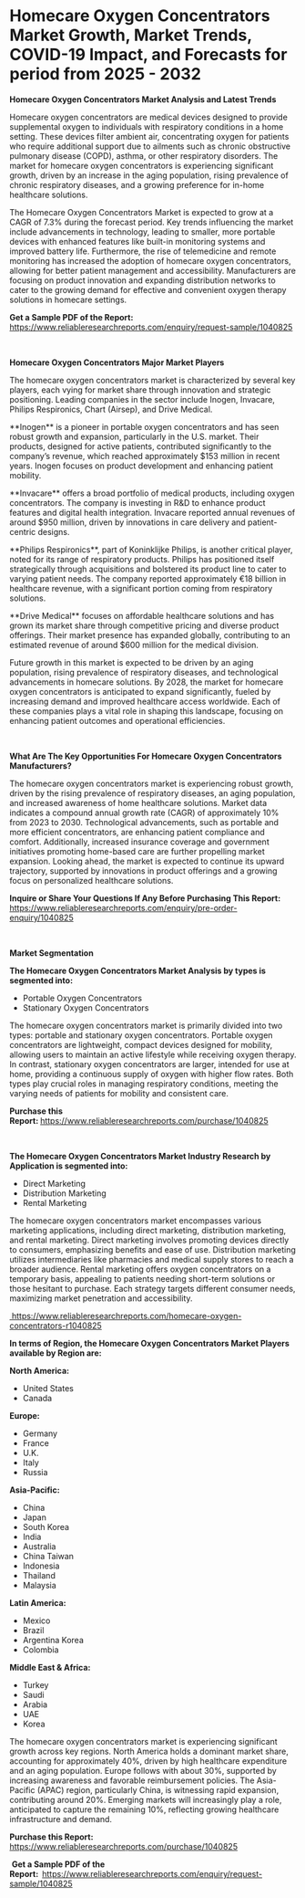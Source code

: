 <p><h1>Homecare Oxygen Concentrators Market Growth, Market Trends, COVID-19 Impact, and Forecasts for period from 2025 - 2032</h1></p><p><strong>Homecare Oxygen Concentrators Market Analysis and Latest Trends</strong></p>
<p><p>Homecare oxygen concentrators are medical devices designed to provide supplemental oxygen to individuals with respiratory conditions in a home setting. These devices filter ambient air, concentrating oxygen for patients who require additional support due to ailments such as chronic obstructive pulmonary disease (COPD), asthma, or other respiratory disorders. The market for homecare oxygen concentrators is experiencing significant growth, driven by an increase in the aging population, rising prevalence of chronic respiratory diseases, and a growing preference for in-home healthcare solutions.</p><p>The Homecare Oxygen Concentrators Market is expected to grow at a CAGR of 7.3% during the forecast period. Key trends influencing the market include advancements in technology, leading to smaller, more portable devices with enhanced features like built-in monitoring systems and improved battery life. Furthermore, the rise of telemedicine and remote monitoring has increased the adoption of homecare oxygen concentrators, allowing for better patient management and accessibility. Manufacturers are focusing on product innovation and expanding distribution networks to cater to the growing demand for effective and convenient oxygen therapy solutions in homecare settings.</p></p>
<p><strong>Get a Sample PDF of the Report:&nbsp;</strong> <a href="https://www.reliableresearchreports.com/enquiry/request-sample/1040825?utm_campaign=3213&utm_medium=2&utm_source=Github&utm_content=ia&utm_term=13042025&utm_id=homecare-oxygen-concentrators">https://www.reliableresearchreports.com/enquiry/request-sample/1040825</a></p>
<p>&nbsp;</p>
<p><strong>Homecare Oxygen Concentrators Major Market Players</strong></p>
<p><p>The homecare oxygen concentrators market is characterized by several key players, each vying for market share through innovation and strategic positioning. Leading companies in the sector include Inogen, Invacare, Philips Respironics, Chart (Airsep), and Drive Medical.</p><p>**Inogen** is a pioneer in portable oxygen concentrators and has seen robust growth and expansion, particularly in the U.S. market. Their products, designed for active patients, contributed significantly to the company’s revenue, which reached approximately $153 million in recent years. Inogen focuses on product development and enhancing patient mobility.</p><p>**Invacare** offers a broad portfolio of medical products, including oxygen concentrators. The company is investing in R&D to enhance product features and digital health integration. Invacare reported annual revenues of around $950 million, driven by innovations in care delivery and patient-centric designs.</p><p>**Philips Respironics**, part of Koninklijke Philips, is another critical player, noted for its range of respiratory products. Philips has positioned itself strategically through acquisitions and bolstered its product line to cater to varying patient needs. The company reported approximately €18 billion in healthcare revenue, with a significant portion coming from respiratory solutions.</p><p>**Drive Medical** focuses on affordable healthcare solutions and has grown its market share through competitive pricing and diverse product offerings. Their market presence has expanded globally, contributing to an estimated revenue of around $600 million for the medical division.</p><p>Future growth in this market is expected to be driven by an aging population, rising prevalence of respiratory diseases, and technological advancements in homecare solutions. By 2028, the market for homecare oxygen concentrators is anticipated to expand significantly, fueled by increasing demand and improved healthcare access worldwide. Each of these companies plays a vital role in shaping this landscape, focusing on enhancing patient outcomes and operational efficiencies.</p></p>
<p>&nbsp;</p>
<p><strong>What Are The Key Opportunities For Homecare Oxygen Concentrators Manufacturers?</strong></p>
<p><p>The homecare oxygen concentrators market is experiencing robust growth, driven by the rising prevalence of respiratory diseases, an aging population, and increased awareness of home healthcare solutions. Market data indicates a compound annual growth rate (CAGR) of approximately 10% from 2023 to 2030. Technological advancements, such as portable and more efficient concentrators, are enhancing patient compliance and comfort. Additionally, increased insurance coverage and government initiatives promoting home-based care are further propelling market expansion. Looking ahead, the market is expected to continue its upward trajectory, supported by innovations in product offerings and a growing focus on personalized healthcare solutions.</p></p>
<p><strong>Inquire or Share Your Questions If Any Before Purchasing This Report:</strong> <a href="https://www.reliableresearchreports.com/enquiry/pre-order-enquiry/1040825?utm_campaign=3213&utm_medium=2&utm_source=Github&utm_content=ia&utm_term=13042025&utm_id=homecare-oxygen-concentrators">https://www.reliableresearchreports.com/enquiry/pre-order-enquiry/1040825</a></p>
<p>&nbsp;</p>
<p><strong>Market Segmentation</strong></p>
<p><strong>The Homecare Oxygen Concentrators Market Analysis by types is segmented into:</strong></p>
<p><ul><li>Portable Oxygen Concentrators</li><li>Stationary Oxygen Concentrators</li></ul></p>
<p><p>The homecare oxygen concentrators market is primarily divided into two types: portable and stationary oxygen concentrators. Portable oxygen concentrators are lightweight, compact devices designed for mobility, allowing users to maintain an active lifestyle while receiving oxygen therapy. In contrast, stationary oxygen concentrators are larger, intended for use at home, providing a continuous supply of oxygen with higher flow rates. Both types play crucial roles in managing respiratory conditions, meeting the varying needs of patients for mobility and consistent care.</p></p>
<p><strong>Purchase this Report:&nbsp;</strong><a href="https://www.reliableresearchreports.com/purchase/1040825?utm_campaign=3213&utm_medium=2&utm_source=Github&utm_content=ia&utm_term=13042025&utm_id=homecare-oxygen-concentrators">https://www.reliableresearchreports.com/purchase/1040825</a></p>
<p>&nbsp;</p>
<p><strong>The Homecare Oxygen Concentrators Market Industry Research by Application is segmented into:</strong></p>
<p><ul><li>Direct Marketing</li><li>Distribution Marketing</li><li>Rental Marketing</li></ul></p>
<p><p>The homecare oxygen concentrators market encompasses various marketing applications, including direct marketing, distribution marketing, and rental marketing. Direct marketing involves promoting devices directly to consumers, emphasizing benefits and ease of use. Distribution marketing utilizes intermediaries like pharmacies and medical supply stores to reach a broader audience. Rental marketing offers oxygen concentrators on a temporary basis, appealing to patients needing short-term solutions or those hesitant to purchase. Each strategy targets different consumer needs, maximizing market penetration and accessibility.</p></p>
<p><a href="https://www.reliableresearchreports.com/homecare-oxygen-concentrators-r1040825?utm_campaign=3213&utm_medium=2&utm_source=Github&utm_content=ia&utm_term=13042025&utm_id=homecare-oxygen-concentrators">&nbsp;https://www.reliableresearchreports.com/homecare-oxygen-concentrators-r1040825</a></p>
<p><strong>In terms of Region, the Homecare Oxygen Concentrators Market Players available by Region are:</strong></p>
<p>
    <p> <strong> North America: </strong>
        <ul>
            <li>United States</li>
            <li>Canada</li>
        </ul>
        </p> 
    <p> <strong> Europe: </strong>
        <ul>
            <li>Germany</li>
            <li>France</li>
            <li>U.K.</li>
            <li>Italy</li>
            <li>Russia</li>
        </ul>
        </p> 
    <p> <strong> Asia-Pacific: </strong>
        <ul>
            <li>China</li>
            <li>Japan</li>
            <li>South Korea</li>
            <li>India</li>
            <li>Australia</li>
            <li>China Taiwan</li>
            <li>Indonesia</li>
            <li>Thailand</li>
            <li>Malaysia</li>
        </ul>
        </p> 
    <p> <strong> Latin America: </strong>
        <ul>
            <li>Mexico</li>
            <li>Brazil</li>
            <li>Argentina Korea</li>
            <li>Colombia</li>
        </ul>
        </p> 
    <p> <strong> Middle East & Africa: </strong>
        <ul>
            <li>Turkey</li>
            <li>Saudi</li>
            <li>Arabia</li>
            <li>UAE</li>
            <li>Korea</li>
        </ul>
    </p>
    </p>
<p><p>The homecare oxygen concentrators market is experiencing significant growth across key regions. North America holds a dominant market share, accounting for approximately 40%, driven by high healthcare expenditure and an aging population. Europe follows with about 30%, supported by increasing awareness and favorable reimbursement policies. The Asia-Pacific (APAC) region, particularly China, is witnessing rapid expansion, contributing around 20%. Emerging markets will increasingly play a role, anticipated to capture the remaining 10%, reflecting growing healthcare infrastructure and demand.</p></p>
<p><strong>Purchase this Report: </strong><a href="https://www.reliableresearchreports.com/purchase/1040825?utm_campaign=3213&utm_medium=2&utm_source=Github&utm_content=ia&utm_term=13042025&utm_id=homecare-oxygen-concentrators">https://www.reliableresearchreports.com/purchase/1040825</a></p>
<p>&nbsp;<strong>Get a Sample PDF of the Report:&nbsp;&nbsp;</strong><a href="https://www.reliableresearchreports.com/enquiry/request-sample/1040825?utm_campaign=3213&utm_medium=2&utm_source=Github&utm_content=ia&utm_term=13042025&utm_id=homecare-oxygen-concentrators">https://www.reliableresearchreports.com/enquiry/request-sample/1040825</a></p>
<p><strong></strong></p>
<p><p></p><p></p><p></p></p>